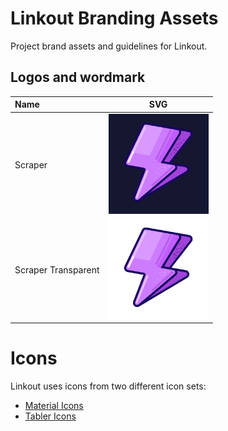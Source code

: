 # Linkout Branding Assets

Project brand assets and guidelines for Linkout.

## Logos and wordmark

| Name                |                                                                          SVG                                                                           |
| :------------------ | :----------------------------------------------------------------------------------------------------------------------------------------------------: |
| Scraper             |        <a href="scraper-dark.svg"><img src="https://github.com/linkoutapp/brand/blob/main/scraper-dark.svg" alt="Symbol (SVG)" width="160"></a>        |
| Scraper Transparent | <a href="scraper-transparent.svg"><img src="https://github.com/linkoutapp/brand/blob/main/scraper-transparent.svg" alt="Symbol (SVG)" width="160"></a> |

# Icons

Linkout uses icons from two different icon sets:

- [Material Icons](https://mui.com/material-ui/material-icons/)
- [Tabler Icons](https://tablericons.com/)
